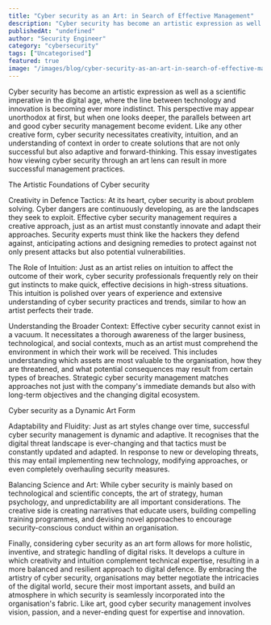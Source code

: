 ```yaml
---
title: "Cyber security as an Art: in Search of Effective Management"
description: "Cyber security has become an artistic expression as well as a scientific imperative in the digital age, where the line between technology and innovation is beco..."
publishedAt: "undefined"
author: "Security Engineer"
category: "cybersecurity"
tags: ["Uncategorised"]
featured: true
image: "/images/blog/cyber-security-as-an-art-in-search-of-effective-management-featured.jpg"
---
```


Cyber security has become an artistic expression as well as a scientific imperative in the digital age, where the line between technology and innovation is becoming ever more indistinct. This perspective may appear unorthodox at first, but when one looks deeper, the parallels between art and good cyber security management become evident. Like any other creative form, cyber security necessitates creativity, intuition, and an understanding of context in order to create solutions that are not only successful but also adaptive and forward-thinking. This essay investigates how viewing cyber security through an art lens can result in more successful management practices.

The Artistic Foundations of Cyber security

Creativity in Defence Tactics: At its heart, cyber security is about problem solving. Cyber dangers are continuously developing, as are the landscapes they seek to exploit. Effective cyber security management requires a creative approach, just as an artist must constantly innovate and adapt their approaches. Security experts must think like the hackers they defend against, anticipating actions and designing remedies to protect against not only present attacks but also potential vulnerabilities.

The Role of Intuition: Just as an artist relies on intuition to affect the outcome of their work, cyber security professionals frequently rely on their gut instincts to make quick, effective decisions in high-stress situations. This intuition is polished over years of experience and extensive understanding of cyber security practices and trends, similar to how an artist perfects their trade.

Understanding the Broader Context: Effective cyber security cannot exist in a vacuum. It necessitates a thorough awareness of the larger business, technological, and social contexts, much as an artist must comprehend the environment in which their work will be received. This includes understanding which assets are most valuable to the organisation, how they are threatened, and what potential consequences may result from certain types of breaches. Strategic cyber security management matches approaches not just with the company's immediate demands but also with long-term objectives and the changing digital ecosystem.

Cyber security as a Dynamic Art Form

Adaptability and Fluidity: Just as art styles change over time, successful cyber security management is dynamic and adaptive. It recognises that the digital threat landscape is ever-changing and that tactics must be constantly updated and adapted. In response to new or developing threats, this may entail implementing new technology, modifying approaches, or even completely overhauling security measures.

Balancing Science and Art: While cyber security is mainly based on technological and scientific concepts, the art of strategy, human psychology, and unpredictability are all important considerations. The creative side is creating narratives that educate users, building compelling training programmes, and devising novel approaches to encourage security-conscious conduct within an organisation.

Finally, considering cyber security as an art form allows for more holistic, inventive, and strategic handling of digital risks. It develops a culture in which creativity and intuition complement technical expertise, resulting in a more balanced and resilient approach to digital defence. By embracing the artistry of cyber security, organisations may better negotiate the intricacies of the digital world, secure their most important assets, and build an atmosphere in which security is seamlessly incorporated into the organisation's fabric. Like art, good cyber security management involves vision, passion, and a never-ending quest for expertise and innovation.
